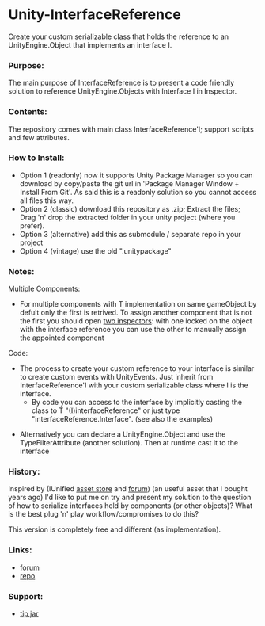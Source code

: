 # Unity-InterfaceReference
Create your custom serializable class that
holds the reference to an UnityEngine.Object 
that implements an interface I.

### Purpose: 
The main purpose of InterfaceReference is to present 
a code friendly solution to reference UnityEngine.Objects
with Interface I in Inspector.

### Contents:
The repository comes with main class InterfaceReference'I; 
support scripts and few attributes.

### How to Install:
- Option 1 (readonly) now it supports Unity Package Manager so you can download by copy/paste the git url in 'Package Manager Window + Install From Git'.
  As said this is a readonly solution so you cannot access all files this way.
- Option 2 (classic) download this repository as .zip; Extract the files; Drag 'n' drop the extracted folder in your unity project (where you prefer).
- Option 3 (alternative) add this as submodule / separate repo in your project
- Option 4 (vintage) use the old ".unitypackage"
  

###  Notes:
Multiple Components: 
- For multiple components with T implementation 
on same gameObject by defult only the first is 
retrived. To assign another component that is not 
the first you should open [two inspectors](https://photos.app.goo.gl/Pw8Hq1o3qnCGoica6):
with one locked on the object with the interface
reference you can use the other to manually assign
the appointed component

Code:
* The process to create your custom reference to your
interface is similar to create custom events 
with UnityEvents.
Just inherit from InterfaceReference'I with your custom
serializable class where I is the interface. 
  * By code you can access to the interface by implicitly
  casting the class to T "(I)interfaceReference" or just type "interfaceReference.Interface".
  (see also the examples)
- Alternatively you can declare a UnityEngine.Object and
use the TypeFilterAttribute (another solution). 
Then at runtime cast it to the interface

### History: 
Inspired by (IUnified [asset store](https://assetstore.unity.com/packages/tools/iunified-12117) 
and [forum](https://forum.unity.com/threads/released-iunified-c-interfaces-for-unity.206988/))
(an useful asset that I bought years ago) I'd like to put me on try
and present my solution to the question of how to 
serialize interfaces held by components (or other objects)?
What is the best plug 'n' play workflow/compromises to do this?

This version is completely free and different (as implementation).

### Links:
- [forum](https://forum.unity.com/threads/repository-interface-reference.672535/)
- [repo](https://github.com/Cippman/Unity-InterfaceReference.git)

### Support:
- [tip jar](https://www.amazon.it/photos/share/Gbg3FN0k6pjG6F5Ln3dqQEmwO0u4nSkNIButm3EGtit)
